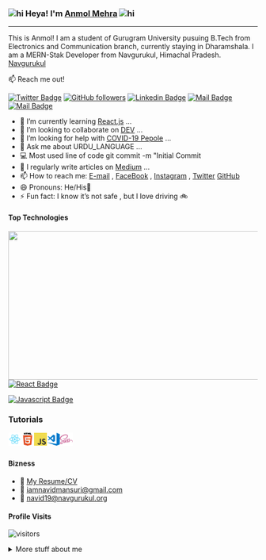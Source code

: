### <img src="https://user-images.githubusercontent.com/1303154/88677602-1635ba80-d120-11ea-84d8-d263ba5fc3c0.gif" width="28px" alt="hi"> Heya! I'm [Anmol Mehra](https://github.com/NavidMansuri5155) <img src="https://user-images.githubusercontent.com/1303154/88677602-1635ba80-d120-11ea-84d8-d263ba5fc3c0.gif" width="28px"  alt="hi">

<hr />

This is Anmol! I am a student of Gurugram University pusuing B.Tech from Electronics and Communication branch, currently staying in Dharamshala. I am a MERN-Stak Developer from Navgurukul, Himachal Pradesh. [Navgurukul](https://navgurukul.org/)

:mailbox: Reach me out!

[![Twitter Badge](https://img.shields.io/badge/-@iamanmolmehra-1ca0f1?style=flat&labelColor=1ca0f1&logo=twitter&logoColor=white&link=https://twitter.com/Ipnywis)](https://twitter.com/iamanmolmehra) [![GitHub followers](https://img.shields.io/github/followers/8?color=withe&label=GitHub&logo=Github&style=social)](https://github.com/iamanmolmehra) [![Linkedin Badge](https://img.shields.io/badge/-anmol-mehra-224163214?style=flat&labelColor=0e76a8&logo=linkedin&logoColor=white)](https://www.linkedin.com/in/anmol-mehra-224163214/) [![Mail Badge](https://img.shields.io/badge/-@iamanmolmehra?style=flat&labelColor=e84393&logo=instagram&logoColor=white)](https://www.instagram.com/iamanmolmehra) [![Mail Badge](https://img.shields.io/badge/-navidmansuri-c0392b?style=flat&labelColor=c0392b&logo=gmail&logoColor=white)](https://iamanmolmehra@gmail.com)

<!-- TODO: Add last video link -->

- 🌱 I’m currently learning [React.js](https://reactjs.org/docs/getting-started.html) ...
- 👯 I’m looking to collaborate on [DEV](https://dev.to/navidmansuri5155) ...
- 🤔 I’m looking for help with [COVID-19 Pepole](https://www.who.int/emergencies/diseases/novel-coronavirus-2019/events-as-they-happen) ...
- 💬 Ask me about URDU_LANGUAGE ...
- 💻 Most used line of code git commit -m "Initial Commit
- 📝 I regularly write articles on [Medium](https://navidmansuri.medium.com/) ...
- 📫 How to reach me: [E-mail](iamnavidmansuri@gmail.com) , [FaceBook](https://www.facebook.com/navid.mansuri.5/) , [Instagram](https://www.instagram.com/nabizada_navid_mansuri/) , [Twitter](@NAVIDMANSURI7) [GitHub](https://github.com/NavidMansuri5155/)
- 😄 Pronouns: He/His🧑 
- ⚡ Fun fact: I know it’s not safe , but I love driving 🚲 

#### Top Technologies

<img align="right" height="300px"  width="600px" src="https://raw.githubusercontent.com/abhisheknaiidu/abhisheknaiidu/master/code.gif" />
<!-- TODO: Make technologies links takes you to repositories -->

[![React Badge](https://img.shields.io/badge/-React-61DBFB?style=for-the-badge&labelColor=black&logo=react&logoColor=61DBFB)](#)  

[![Javascript Badge](https://img.shields.io/badge/-Javascript-F0DB4F?style=for-the-badge&labelColor=black&logo=javascript&logoColor=F0DB4F)](#) 




### Tutorials

<img align="left" alt="React" width="26px" src="https://raw.githubusercontent.com/github/explore/80688e429a7d4ef2fca1e82350fe8e3517d3494d/topics/react/react.png" /><img align="left" alt="HTML5" width="26px" src="https://raw.githubusercontent.com/github/explore/80688e429a7d4ef2fca1e82350fe8e3517d3494d/topics/html/html.png" /><img align="left" alt="JavaScript" width="26px" src="https://raw.githubusercontent.com/github/explore/80688e429a7d4ef2fca1e82350fe8e3517d3494d/topics/javascript/javascript.png" />
<img align="left" alt="Visual Studio Code" width="26px" src="https://raw.githubusercontent.com/github/explore/80688e429a7d4ef2fca1e82350fe8e3517d3494d/topics/visual-studio-code/visual-studio-code.png" /><img align="left" alt="Sass" width="26px" src="https://raw.githubusercontent.com/github/explore/80688e429a7d4ef2fca1e82350fe8e3517d3494d/topics/sass/sass.png" />


<br />
<br />


#### Bizness
- :paperclip: [My Resume/CV](https://github.com/NavidMansuri5155/NavidMansuri5155/blob/main/ReSume.pdf)             
- :email: iamnavidmansuri@gmail.com   
- :email: navid19@navgurukul.org


#### Profile Visits 

![visitors](https://visitor-badge.glitch.me/badge?page_id=NavidMansuri5155.NavidMansuri5155)

 <details> 
 <summary>
  More stuff about me
</summary> 

<br >

I love sharing knowledge and putting code in [GitHub](https://github.com/NavidMansuri5155),To help other developers and to get some help, And by the way, my GitHub is the spot for you :😄

#### What is GitHub? <img  width="300px" align="right" src="https://connectnigeria.com/articles/wp-content/uploads/2018/11/GitHub-2.png" alt="github..." />
GitHub is a code hosting platform for version control and collaboration. It lets you and others work together on projects from anywhere. This tutorial teaches you GitHub essentials like repositories, branches, commits, and Pull Requests.


#### Github Stats 

[![Navid GitHub stats](https://github-readme-stats.vercel.app/api?username=NavidMansuri5155&hide=contribs,prs&theme=tokyonight)](https://github.com/NavidMansuri5155/github-readme-stats)

#### Friend
<img height="20px" width="20px" src="https://avatars.githubusercontent.com/u/44016225?v=4"><a href="https://github.com/anandpatel504"></a></img>
<img height="20px" width="20px" src="https://avatars.githubusercontent.com/u/62738420?v=4"><a href="https://github.com/rameshinumulas"></a></img>
<img height="20px" width="20px" src="https://avatars.githubusercontent.com/u/61968702?v=4"><a href="https://github.com/umesh8800"></a></img>
<img height="20px" width="20px" src="https://avatars.githubusercontent.com/u/68850504?v=4"><a href="https://github.com/bijender2002"></a></img>
<img height="20px" width="20px" src="https://avatars.githubusercontent.com/u/54570265?v=4"><a href="https://github.com/shabidkhan"></a></img>
<img height="20px" width="20px" src="https://avatars.githubusercontent.com/u/81804146?v=4"><a href="https://github.com/skajmera"></a></img>


</details>
